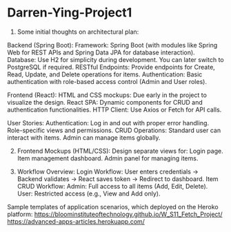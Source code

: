 # Darren-Ying-Project1

1. Some initial thoughts on architectural plan: 

Backend (Spring Boot):
Framework: Spring Boot (with modules like Spring Web for REST APIs and Spring Data JPA for database interaction).
Database: Use H2 for simplicity during development. You can later switch to PostgreSQL if required.
RESTful Endpoints: Provide endpoints for Create, Read, Update, and Delete operations for items.
Authentication: Basic authentication with role-based access control (Admin and User roles).

Frontend (React):
HTML and CSS mockups: Due early in the project to visualize the design.
React SPA: Dynamic components for CRUD and authentication functionalities.
HTTP Client: Use Axios or Fetch for API calls.

User Stories:
Authentication:
Log in and out with proper error handling.
Role-specific views and permissions.
CRUD Operations:
Standard user can interact with items.
Admin can manage items globally.

2. Frontend Mockups (HTML/CSS):
Design separate views for:
Login page.
Item management dashboard.
Admin panel for managing items.

3. Workflow Overview:
Login Workflow:
User enters credentials -> Backend validates -> React saves token -> Redirect to dashboard.
Item CRUD Workflow:
Admin: Full access to all items (Add, Edit, Delete).
User: Restricted access (e.g., View and Add only).

Sample templates of application scenarios, which deployed on the Heroko platform:
https://bloominstituteoftechnology.github.io/W_S11_Fetch_Project/
https://advanced-apps-articles.herokuapp.com/
